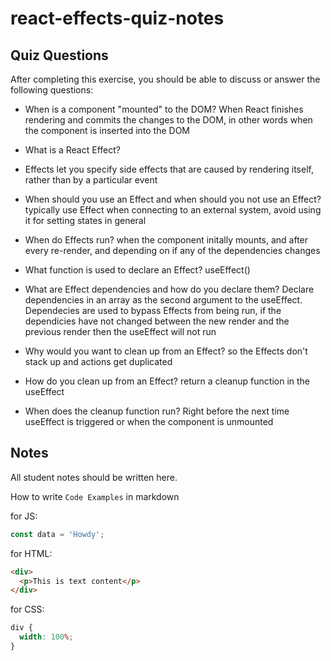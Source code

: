 # react-effects-quiz-notes

## Quiz Questions

After completing this exercise, you should be able to discuss or answer the following questions:

- When is a component "mounted" to the DOM?
  When React finishes rendering and commits the changes to the DOM, in other words when the component is inserted into the DOM

- What is a React Effect?
- Effects let you specify side effects that are caused by rendering itself, rather than by a particular event

- When should you use an Effect and when should you not use an Effect?
  typically use Effect when connecting to an external system, avoid using it for setting states in general

- When do Effects run?
  when the component initally mounts, and after every re-render, and depending on if any of the dependencies changes

- What function is used to declare an Effect?
  useEffect()

- What are Effect dependencies and how do you declare them?
  Declare dependencies in an array as the second argument to the useEffect. Dependecies are used to bypass Effects from being run, if the dependicies have not changed between the new render and the previous render then the useEffect will not run

- Why would you want to clean up from an Effect?
  so the Effects don't stack up and actions get duplicated

- How do you clean up from an Effect?
  return a cleanup function in the useEffect

- When does the cleanup function run?
  Right before the next time useEffect is triggered or when the component is unmounted

## Notes

All student notes should be written here.

How to write `Code Examples` in markdown

for JS:

```javascript
const data = 'Howdy';
```

for HTML:

```html
<div>
  <p>This is text content</p>
</div>
```

for CSS:

```css
div {
  width: 100%;
}
```
